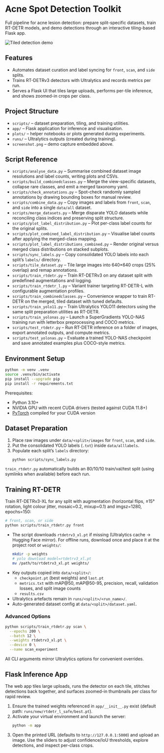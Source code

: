 # Acne Spot Detection Toolkit

Full pipeline for acne lesion detection: prepare split-specific datasets, train RT-DETR models, and demo detections through an interactive tiling-based Flask app.

![Tiled detection demo](screenshot.png)

## Features
- Automates dataset curation and label syncing for `front`, `scan`, and `side` splits.
- Trains RT-DETRv3 detectors with Ultralytics and records metrics per run.
- Serves a Flask UI that tiles large uploads, performs per-tile inference, and shows zoomed-in crops per class.

## Project Structure
- `scripts/` – dataset preparation, tiling, and training utilities.
- `app/` – Flask application for inference and visualisation.
- `plots/` – helper notebooks or plots generated during experiments.
- `runs/` – Ultralytics outputs (created during training).
- `screenshot.png` – demo capture embedded above.

## Script Reference
- `scripts/analyse_data.py` – Summarise combined dataset image resolutions and label counts, writing plots and CSVs.
- `scripts/build_combinedclasses.py` – Merge the view-specific datasets, collapse rare classes, and emit a merged taxonomy yaml.
- `scripts/check_annotations.py` – Spot-check randomly sampled annotations by drawing bounding boxes for manual review.
- `scripts/combine_data.py` – Copy images and labels from `front`, `scan`, and `side` into a single `data/all` dataset.
- `scripts/merge_datasets.py` – Merge disparate YOLO datasets while reconciling class indices and preserving split structure.
- `scripts/plot_label_distribution.py` – Plot per-class label counts for the original splits.
- `scripts/plot_combined_label_distribution.py` – Visualise label counts after applying the merged-class mapping.
- `scripts/plot_label_distributions_combined.py` – Render original versus merged class distributions on stacked subplots.
- `scripts/sync_labels.py` – Copy consolidated YOLO labels into each split’s `labels/` directory.
- `scripts/tile_dataset.py` – Tile large images into 640×640 crops (25% overlap) and remap annotations.
- `scripts/train_rtdetr.py` – Train RT-DETRv3 on any dataset split with predefined augmentations and logging.
- `scripts/train_rtdetr_l.py` – Variant trainer targeting RT-DETR-L with configurable augmentation profiles.
- `scripts/train_combinedclasses.py` – Convenience wrapper to train RT-DETR on the merged, tiled dataset with tuned defaults.
- `scripts/train_yolo11.py` – Train Ultralytics YOLO11 detectors using the same split preparation utilities as RT-DETR.
- `scripts/train_yolonas.py` – Launch a SuperGradients YOLO-NAS training run with letterbox preprocessing and COCO metrics.
- `scripts/test_rtdetr.py` – Run RT-DETR inference on a folder of images, export annotated outputs, and compute metrics.
- `scripts/test_yolonas.py` – Evaluate a trained YOLO-NAS checkpoint and save annotated examples plus COCO-style metrics.

## Environment Setup
```bash
python -m venv .venv
source .venv/bin/activate
pip install --upgrade pip
pip install -r requirements.txt
```

Prerequisites:
- Python 3.10+
- NVIDIA GPU with recent CUDA drivers (tested against CUDA 11.8+)
- [PyTorch](https://pytorch.org/get-started/locally/) compiled for your CUDA version

## Dataset Preparation
1. Place raw images under `data/<split>/images` for `front`, `scan`, and `side`.
2. Put the consolidated YOLO labels (`.txt`) inside `data/alllabels`.
3. Populate each split’s `labels` directory:
   ```bash
   python scripts/sync_labels.py
   ```

`train_rtdetr.py` automatically builds an 80/10/10 train/val/test split (using symlinks when available) before each run.

## Training RT-DETR
Train RT-DETRv3-XL for any split with augmentation (horizontal flips, ±15° rotation, light colour jitter, mosaic=0.2, mixup=0.1) and imgsz=1280, epochs=150:
```bash
# front, scan, or side
python scripts/train_rtdetr.py front
```

- The script downloads `rtdetrv3_xl.pt` if missing (Ultralytics cache → Hugging Face mirror). For offline runs, download once and place it at the project root or `weights/`:
  ```bash
  mkdir -p weights
  # yolo download model=rtdetrv3_xl.pt
  mv /path/to/rtdetrv3_xl.pt weights/
  ```
- Key outputs copied into `data/<split>/`:
  - `checkpoint.pt` (best weights) and `last.pt`
  - `metrics.txt` with mAP@50, mAP@50-95, precision, recall, validation losses, and split image counts
  - `results.csv`
- Ultralytics artefacts remain in `runs/<split>/<run_name>/`.
- Auto-generated dataset config at `data/<split>/dataset.yaml`.

### Advanced Options
```bash
python scripts/train_rtdetr.py scan \
  --epochs 200 \
  --batch 12 \
  --weights rtdetrv3_xl.pt \
  --device 0 \
  --name scan_experiment
```

All CLI arguments mirror Ultralytics options for convenient overrides.

## Flask Inference App
The web app tiles large uploads, runs the detector on each tile, stitches detections back together, and surfaces zoomed-in thumbnails per class for rapid review.

1. Ensure the trained weights referenced in `app/__init__.py` exist (default path: `runs/new/rtdetr_l_safe/best.pt`).
2. Activate your virtual environment and launch the server:
   ```bash
   python -m app
   ```
3. Open the printed URL (defaults to `http://127.0.0.1:5000`) and upload an image. Use the sliders to adjust confidence/IoU thresholds, explore detections, and inspect per-class crops.
